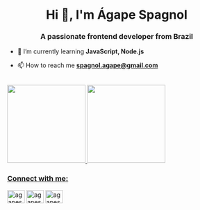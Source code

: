 <h1 align="center">Hi 👋, I'm Ágape Spagnol</h1>
<h3 align="center">A passionate frontend developer from Brazil</h3>

- 🌱 I’m currently learning **JavaScript, Node.js**

- 📫 How to reach me **spagnol.agape@gmail.com**
<br>
<div>
  <a href="https://agapespagnoll.github.io/">
  <img height="180em" src="https://github-readme-stats.vercel.app/api?username=agapespagnoll&show_icons=true&theme=radical">
  <img height="180em" src="https://github-readme-stats.vercel.app/api/top-langs/?username=agapespagnoll&layout=compact&theme=radical">
</div

<br>

<h3 align="left">Connect with me:</h3>
<p align="left">
<a href="https://twitter.com/agapespagnol" target="blank"><img align="center" src="https://raw.githubusercontent.com/rahuldkjain/github-profile-readme-generator/master/src/images/icons/Social/twitter.svg" alt="agapespagnol" height="30" width="40" /></a>
<a href="https://linkedin.com/in/agapespagnol" target="blank"><img align="center" src="https://raw.githubusercontent.com/rahuldkjain/github-profile-readme-generator/master/src/images/icons/Social/linked-in-alt.svg" alt="agapespagnol" height="30" width="40" /></a>
<a href="https://instagram.com/agapespagnol" target="blank"><img align="center" src="https://raw.githubusercontent.com/rahuldkjain/github-profile-readme-generator/master/src/images/icons/Social/instagram.svg" alt="agapespagnol" height="30" width="40" /></a>
</p>
